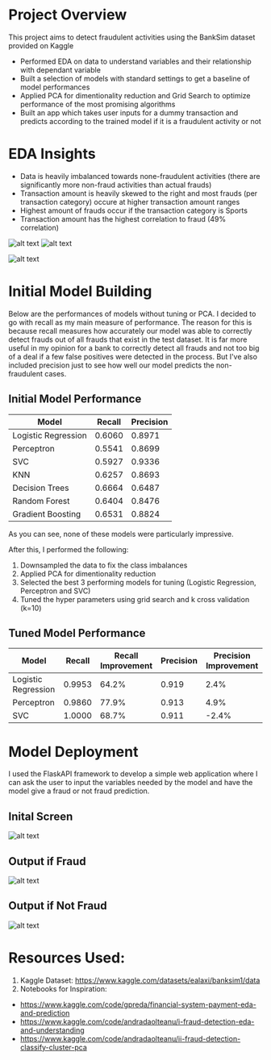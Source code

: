 # Project Overview

This project aims to detect fraudulent activities using the BankSim dataset provided on Kaggle

- Performed EDA on data to understand variables and their relationship with dependant variable
- Built a selection of models with standard settings to get a baseline of model performances
- Applied PCA for dimentionality reduction and Grid Search to optimize performance of the most promising algorithms
- Built an app which takes user inputs for a dummy transaction and predicts according to the trained model if it is a fraudulent activity or not

# EDA Insights
- Data is heavily imbalanced towards none-fraudulent activities (there are significantly more non-fraud activities than actual frauds)
- Transaction amount is heavily skewed to the right and most frauds (per transaction category) occure at higher transaction amount ranges
- Highest amount of frauds occur if the transaction category is Sports
- Transaction amount has the highest correlation to fraud (49% correlation)

![alt text](amount-variable-skewness.png)                        ![alt text](corr-plot.png)


![alt text](fraud-imbalance.png)


# Initial Model Building
Below are the performances of models without tuning or PCA.
I decided to go with recall as my main measure of performance.
The reason for this is because recall measures how accurately our model was able to correctly detect frauds out of all frauds that exist in the test dataset.
It is far more useful in my opinion for a bank to correctly detect all frauds and not too big of a deal if a few false positives were detected in the process.
But I've also included precision just to see how well our model predicts the non-fraudulent cases.

## Initial Model Performance
|         Model       | Recall | Precision |
|---------------------|--------|-----------|
| Logistic Regression | 0.6060 |   0.8971  |
|     Perceptron      | 0.5541 |   0.8699  |
|         SVC         | 0.5927 |   0.9336  |
|         KNN         | 0.6257 |   0.8693  |
|   Decision Trees    | 0.6664 |   0.6487  |
|    Random Forest    | 0.6404 |   0.8476  |
|  Gradient Boosting  | 0.6531 |   0.8824  |

As you can see, none of these models were particularly impressive.

After this, I performed the following:
1. Downsampled the data to fix the class imbalances
2. Applied PCA for dimentionality reduction
3. Selected the best 3 performing models for tuning (Logistic Regression, Perceptron and SVC)
4. Tuned the hyper parameters using grid search and k cross validation (k=10)

## Tuned Model Performance

|        Model        | Recall | Recall Improvement | Precision | Precision Improvement |
|---------------------|--------|--------------------|-----------|-----------------------|
| Logistic Regression | 0.9953 |        64.2%       |   0.919   |          2.4%         |
|       Perceptron    | 0.9860 |        77.9%       |   0.913   |          4.9%         |
|         SVC         | 1.0000 |        68.7%       |   0.911   |         -2.4%         |



# Model Deployment
I used the FlaskAPI framework to develop a simple web application where I can ask the user to input the variables needed by the model and have the model give a fraud or not fraud prediction.

## Inital Screen
![alt text](image-1.png)

## Output if Fraud
![alt text](image-3.png)

## Output if Not Fraud
![alt text](image-2.png)


# Resources Used:
1. Kaggle Dataset: https://www.kaggle.com/datasets/ealaxi/banksim1/data
2. Notebooks for Inspiration:
- https://www.kaggle.com/code/gpreda/financial-system-payment-eda-and-prediction
- https://www.kaggle.com/code/andradaolteanu/i-fraud-detection-eda-and-understanding
- https://www.kaggle.com/code/andradaolteanu/ii-fraud-detection-classify-cluster-pca

